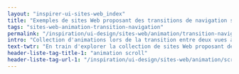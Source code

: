 ```yaml
---
layout: "inspirer-ui-sites-web_index"
title: "Exemples de sites Web proposant des transitions de navigation sympas"
tags: "sites-web-animation-transition-navigation"
permalink: "/inspiration/ui-design/sites-web/animation/transition-navigation/"
intro: "Collection d'animations lors de la transition entre deux vues au sein d'une application."
text-twtr: "En train d'explorer la collection de sites Web proposant des transitions de navigation – @MagDuWebdesign"
header-liste-tag-title-1: "animation scroll"
header-liste-tag-url-1: "/inspiration/ui-design/sites-web/animation/scroll/"
---
```

